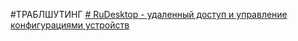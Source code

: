 #ТРАБЛШУТИНГ 
[# RuDesktop - удаленный доступ и управление конфигурациями устройств](https://www.youtube.com/watch?v=BBGy-1uNDhQ) 